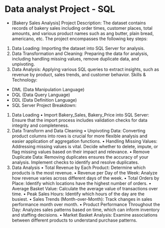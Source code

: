 # Data analyst Project - SQL

 - [Bakery Sales Analysis] 
 Project Description:
The dataset contains records of bakery sales including order times, customer places,               total amounts, and various product names such as ang butter, plain bread, americano, etc.              The project encompasses the following key steps:
1.	Data Loading: Importing the dataset into SQL Server for analysis.
2.	Data Transformation and Cleaning: Preparing the data for analysis, including handling missing values, remove duplicate data, and unpivoting.
3.	Data Analysis: Applying various SQL queries to extract insights, such as revenue by product, sales trends, and customer behavior.
Skills & Technology:
-	DML (Data Manipulation Language)
-	DQL (Data Query Language)
-	DDL (Data Definition Language)
-	SQL Server
Project Breakdown:
1. Data Loading
•	Import Bakery_Sales, Bakery_Price into SQL Server: Ensure that the import process includes validation checks for data integrity and completeness.
2. Data Transform and Data Cleaning
•	Unpivoting Data: Converting product columns into rows is crucial for more flexible analysis and easier application of aggregation functions.
•	Handling Missing Values: Addressing missing values is vital. Decide whether to delete, impute, or flag missing values based on their impact and relevance.
•	Remove Duplicate Data: Removing duplicates ensures the accuracy of your analysis. Implement checks to identify and resolve duplicates.
3. Data Analysis
•	Total Revenue by Each Product: Determine which products is the most revenue.
•	Revenue per Day of the Week: Analyze how revenue varies across different days of the week.
•	Total Orders by Place: Identify which locations have the highest number of orders.
•	Average Basket Value: Calculate the average value of transactions over time.
•	Peak Sales Hours: Identify which hours of the day are the busiest.
•	Sales Trends (Month-over-Month): Track changes in sales performance month over month.
•	Product Performance Throughout the Day: Analyzes sales patterns based on time, which can inform inventory and staffing decisions.
•	Market Basket Analysis: Examine associations between different products to understand purchase patterns.

